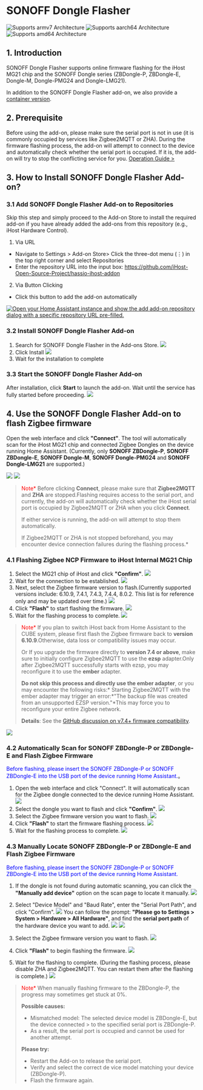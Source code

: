 # SONOFF Dongle Flasher

![Supports armv7 Architecture](https://img.shields.io/badge/armv7-yes-green.svg) ![Supports aarch64 Architecture](https://img.shields.io/badge/aarch64-yes-green.svg) ![Supports amd64 Architecture](https://img.shields.io/badge/amd64-yes-green.svg)

## 1. Introduction
SONOFF Dongle Flasher supports online firmware flashing for the iHost MG21 chip and the SONOFF Dongle series (ZBDongle-P, ZBDongle-E, Dongle-M, Dongle-PMG24 and Dongle-LMG21).

In addition to the SONOFF Dongle Flasher add-on, we also provide a [container version](https://hub.docker.com/r/ewelink/sonoff-dongle-flasher).

## 2. Prerequisite
Before using the add-on, please make sure the serial port is not in use (it is commonly occupied by services like Zigbee2MQTT or ZHA).
During the firmware flashing process, the add-on will attempt to connect to the device and automatically check whether the serial port is occupied.
If it is, the add-on will try to stop the conflicting service for you.
[Operation Guide >](https://github.com/iHost-Open-Source-Project/ha-operating-system?tab=readme-ov-file#readme)

## 3. How to Install SONOFF Dongle Flasher Add-on?
### 3.1 Add SONOFF Dongle Flasher Add-on to Repositories
Skip this step and simply proceed to the Add-on Store to install the required add-on if you have already added the add-ons from this repository (e.g., iHost Hardware Control).
1. Via URL
- Navigate to Settings > Add-on Store> Click the three-dot menu (⋮) in the top right corner and select Repositories
- Enter the repository URL into the input box: https://github.com/iHost-Open-Source-Project/hassio-ihost-addon
2. Via Button Clicking
- Click this button to add the add-on automatically 

[![Open your Home Assistant instance and show the add add-on repository dialog with a specific repository URL pre-filled.](https://my.home-assistant.io/badges/supervisor_add_addon_repository.svg)](https://my.home-assistant.io/redirect/supervisor_add_addon_repository/?repository_url=https%3A%2F%2Fgithub.com%2FiHost-Open-Source-Project%2Fhassio-ihost-addon)
### 3.2 Install SONOFF Dongle Flasher Add-on
1.    Search for SONOFF Dongle Flasher in the Add-ons Store.
![](https://raw.githubusercontent.com/iHost-Open-Source-Project/hassio-ihost-addon/master/hassio-ihost-sonoff-dongle-flasher/images/find.png)
2.    Click Install
![](https://raw.githubusercontent.com/iHost-Open-Source-Project/hassio-ihost-addon/master/hassio-ihost-sonoff-dongle-flasher/images/install_button.png)
3.   Wait for the installation to complete
### 3.3 Start the SONOFF Dongle Flasher Add-on
After installation, click **Start**  to launch the add-on. Wait until the service has fully started before proceeding.
![](https://raw.githubusercontent.com/iHost-Open-Source-Project/hassio-ihost-addon/master/hassio-ihost-sonoff-dongle-flasher/images/start_button.png)
## 4. Use the **SONOFF Dongle Flasher Add-on** to flash Zigbee firmware

Open the web interface and click **"Connect"**. The tool will automatically scan for the iHost MG21 chip and connected Zigbee Dongles on the device running Home Assistant.
(Currently, only **SONOFF ZBDongle-P**, **SONOFF ZBDongle-E**, **SONOFF Dongle-M**, **SONOFF Dongle-PMG24** and **SONOFF Dongle-LMG21** are supported.)

![](https://raw.githubusercontent.com/iHost-Open-Source-Project/hassio-ihost-addon/master/hassio-ihost-sonoff-dongle-flasher/images/MG21_connect_button.png)
![](https://raw.githubusercontent.com/iHost-Open-Source-Project/hassio-ihost-addon/master/hassio-ihost-sonoff-dongle-flasher/images/MG21_connect_scan.png) 

> </font><font color="red">Note*</font> Before clicking **Connect**, please make sure that **Zigbee2MQTT** and **ZHA** are stopped.Flashing requires access to the serial port, and currently, the add-on will automatically check whether the iHost serial port is occupied by Zigbee2MQTT or ZHA when you click **Connect**.
> 
> If either service is running, the add-on will attempt to stop them automatically.
> 
> If Zigbee2MQTT or ZHA is not stopped beforehand, you may encounter device connection failures during the flashing process.*


### 4.1 Flashing Zigbee NCP Firmware to iHost Internal MG21 Chip
1. Select the MG21 chip of iHost and click **"Confirm"**.
![](https://raw.githubusercontent.com/iHost-Open-Source-Project/hassio-ihost-addon/master/hassio-ihost-sonoff-dongle-flasher/images/MG21_connect_scan_confirm_button.png)
2. Wait for the connection to be established.
![](https://raw.githubusercontent.com/iHost-Open-Source-Project/hassio-ihost-addon/master/hassio-ihost-sonoff-dongle-flasher/images/MG21_connect_scan_Waiting%20for%20success.png)
3. Next, select the Zigbee firmware version to flash.(Currently supported versions include: 6.10.9, 7.4.1, 7.4.3, 7.4.4, 8.0.2. This list is for reference only and may be updated over time.)
![](https://raw.githubusercontent.com/iHost-Open-Source-Project/hassio-ihost-addon/master/hassio-ihost-sonoff-dongle-flasher/images/MG21_Select%20Firmware.png)
4. Click **"Flash"** to start flashing the firmware.
![](https://raw.githubusercontent.com/iHost-Open-Source-Project/hassio-ihost-addon/master/hassio-ihost-sonoff-dongle-flasher/images/MG21_Flash.png)
5. Wait for the flashing process to complete.
![](https://raw.githubusercontent.com/iHost-Open-Source-Project/hassio-ihost-addon/master/hassio-ihost-sonoff-dongle-flasher/images/MG21_Flash_success.png)
></font><font color="red">Note*</font> If you plan to switch iHost back from Home Assistant to the CUBE system, please first flash the Zigbee firmware back to **version 6.10.9**.Otherwise, data loss or compatibility issues may occur.
>
> Or If you upgrade the firmware directly to **version 7.4 or above**, make sure to initially configure Zigbee2MQTT to use the **ezsp** adapter.Only after Zigbee2MQTT successfully starts with ezsp, you may reconfigure it to use the **ember** adapter.
>
> **Do not skip this process and directly use the ember adapter**, or you may encounter the following risks:* Starting Zigbee2MQTT with the ember adapter may trigger an error:*"The backup file was created from an unsupported EZSP version."*This may force you to reconfigure your entire Zigbee network.
> 
> **Details**: See the [GitHub discussion on v7.4+ firmware compatibility](https://github.com/Koenkk/zigbee2mqtt/discussions/22919).


![](https://raw.githubusercontent.com/iHost-Open-Source-Project/hassio-ihost-addon/master/hassio-ihost-sonoff-dongle-flasher/images/MG21_ewelink_cube.png)
### 4.2 Automatically Scan for SONOFF ZBDongle-P or ZBDongle-E and Flash Zigbee Firmware

<font color="blue">Before flashing, please insert the SONOFF ZBDongle-P or SONOFF ZBDongle-E into the USB port of the device running Home Assistant.</font>。
1. Open the web interface and click "Connect". It will automatically scan for the Zigbee dongle connected to the device running Home Assistant.
![](https://raw.githubusercontent.com/iHost-Open-Source-Project/hassio-ihost-addon/master/hassio-ihost-sonoff-dongle-flasher/images/Dongle_Auto_scan.png)
2. Select the dongle you want to flash and click **"Confirm"**.
![](https://raw.githubusercontent.com/iHost-Open-Source-Project/hassio-ihost-addon/master/hassio-ihost-sonoff-dongle-flasher/images/Dongle_Auto_confirm.png)
3. Select the Zigbee firmware version you want to flash.
![](https://raw.githubusercontent.com/iHost-Open-Source-Project/hassio-ihost-addon/master/hassio-ihost-sonoff-dongle-flasher/images/Dongle_Auto_Select%20Firmware.png)
4. Click **"Flash"** to start the firmware flashing process.
![](https://raw.githubusercontent.com/iHost-Open-Source-Project/hassio-ihost-addon/master/hassio-ihost-sonoff-dongle-flasher/images/Dongle_Auto_flash.png)
5. Wait for the flashing process to complete.
![](https://raw.githubusercontent.com/iHost-Open-Source-Project/hassio-ihost-addon/master/hassio-ihost-sonoff-dongle-flasher/images/Dongle_Auto_Flash%20complet.png)
### 4.3 Manually Locate SONOFF ZBDongle-P or ZBDongle-E and Flash Zigbee Firmware
<font color="blue">Before flashing, please insert the SONOFF ZBDongle-P or SONOFF ZBDongle-E into the USB port of the device running Home Assistant.</font>

1. If the dongle is not found during automatic scanning, you can click the **"Manually add device"** option on the scan page to locate it manually.
![](https://raw.githubusercontent.com/iHost-Open-Source-Project/hassio-ihost-addon/master/hassio-ihost-sonoff-dongle-flasher/images/Dongle_Manually.png)

2. Select "Device Model" and "Baud Rate", enter the "Serial Port Path", and click "Confirm".
![](https://raw.githubusercontent.com/iHost-Open-Source-Project/hassio-ihost-addon/master/hassio-ihost-sonoff-dongle-flasher/images/Dongle_Manually_Information.png)
You can follow the prompt: **"Please go to Settings > System > Hardware > All Hardware"**, and find the **serial port path** of the hardware device you want to add.
![](https://raw.githubusercontent.com/iHost-Open-Source-Project/hassio-ihost-addon/master/hassio-ihost-sonoff-dongle-flasher/images/Dongle_Manually_hint1.png)
![](https://raw.githubusercontent.com/iHost-Open-Source-Project/hassio-ihost-addon/master/hassio-ihost-sonoff-dongle-flasher/images/Dongle_Manually_hint2.png)
3. Select the Zigbee firmware version you want to flash.
![](https://raw.githubusercontent.com/iHost-Open-Source-Project/hassio-ihost-addon/master/hassio-ihost-sonoff-dongle-flasher/images/Dongle_Manual_Select%20Firmware.png)

4. Click **"Flash"** to begin flashing the firmware.
![](https://raw.githubusercontent.com/iHost-Open-Source-Project/hassio-ihost-addon/master/hassio-ihost-sonoff-dongle-flasher/images/Dongle_Manual_flash.png)

5. Wait for the flashing to complete. (During the flashing process, please disable ZHA and Zigbee2MQTT. You can restart them after the flashing is complete.)
![](https://raw.githubusercontent.com/iHost-Open-Source-Project/hassio-ihost-addon/master/hassio-ihost-sonoff-dongle-flasher/images/Dongle_Manual_Flash%20complet.png)

> </font><font color="red">Note*</font> When manually flashing firmware to the ZBDongle-P, the progress may sometimes get stuck at 0%.
> 
> **Possible causes:**
> - Mismatched model: The selected device model is ZBDongle-E, but the device connected > to the specified serial port is ZBDongle-P.
> - As a result, the serial port is occupied and cannot be used for another attempt.
> 
> **Please try:**
> - Restart the Add-on to release the serial port.
> - Verify and select the correct de vice model matching your device (ZBDongle-P).
> - Flash the firmware again.

